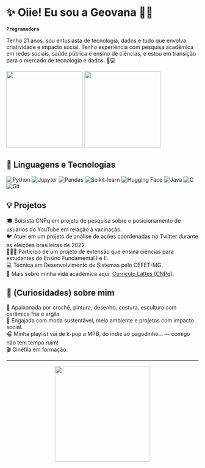 # ✨ Oiie! Eu sou a Geovana 👋🏾

**`Programadora`**

<p align="left"> Tenho 21 anos, sou entusiasta de tecnologia, dados e tudo que envolva criatividade e impacto social. Tenho experiência com pesquisa acadêmica em redes sociais, saúde pública e ensino de ciências, e estou em transição para o mercado de tecnologia e dados. 🌱💻 </p>

<p align="left">
  <img 
    src="https://github-readme-stats.vercel.app/api?username=gseovana&show_icons=true&theme=tokyonight&include_all_commits=true&locale=pt-br" 
    height="200"
  />
  <img 
    src="https://github-readme-stats.vercel.app/api/top-langs/?username=gseovana&theme=tokyonight&layout=compact&custom_title=Tecnologias&langs_count=9" 
    height="200"
  />
</p>

## 🤖 Linguagens e Tecnologias

![Python](https://img.shields.io/badge/-Python-3776AB?style=flat-square&logo=python&logoColor=white)
![Jupyter](https://img.shields.io/badge/-Jupyter-F37626?style=flat-square&logo=jupyter&logoColor=white)
![Pandas](https://img.shields.io/badge/-Pandas-150458?style=flat-square&logo=pandas&logoColor=white)
![Scikit-learn](https://img.shields.io/badge/-Scikit--learn-F7931E?style=flat-square&logo=scikit-learn&logoColor=white)
![Hugging Face](https://img.shields.io/badge/-Hugging%20Face-FFD21F?style=flat-square&logo=huggingface&logoColor=black)
![Java](https://img.shields.io/badge/-Java-007396?style=flat-square&logo=java&logoColor=white)
![C](https://img.shields.io/badge/-C-A8B9CC?style=flat-square&logo=c&logoColor=black)
![Git](https://img.shields.io/badge/-Git-F05032?style=flat-square&logo=git&logoColor=white)

## 💡 Projetos

🎓 Bolsista CNPq em projeto de pesquisa sobre o posicionamento de usuários do YouTube em relação à vacinação.  
🐦 Atuei em um projeto de análise de ações coordenadas no Twitter durante as eleições brasileiras de 2022.  
👩🏾‍🔬 Participo de um projeto de extensão que ensina ciências para estudantes do Ensino Fundamental I e II.  
💻 Técnica em Desenvolvimento de Sistemas pelo CEFET-MG.  
🔬 Mais sobre minha vida acadêmica aqui: [Currículo Lattes (CNPq)](http://lattes.cnpq.br/2620505651289221).

## 🧃 (Curiosidades) sobre mim

🧶 Apaixonada por crochê, pintura, desenho, costura, escultura com cerâmica fria e argila  
🌱 Engajada com moda sustentável, meio ambiente e projetos com impacto social.  
🎧 Minha playlist vai de k-pop a MPB, do indie ao pagodinho... — comigo não tem tempo ruim!  
🎬 Cinéfila em formação.

--- 

<p align="center">
  <img src="https://media.giphy.com/media/JIX9t2j0ZTN9S/giphy.gif" width="250"/>
</p>

